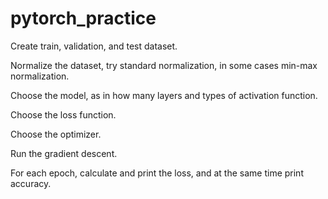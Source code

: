 # pytorch_practice

Create train, validation, and test dataset.

Normalize the dataset, try standard normalization, in some cases min-max normalization.

Choose the model, as in how many layers and types of activation function.

Choose the loss function.

Choose the optimizer.

Run the gradient descent.

For each epoch, calculate and print the loss, and at the same time print accuracy.
